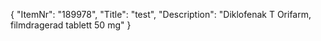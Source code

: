 {
  "ItemNr": "189978",
  "Title": "test",
  "Description": "Diklofenak T Orifarm, filmdragerad tablett 50 mg"
}